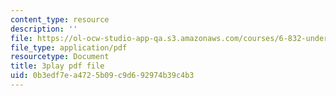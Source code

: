 ```yaml
---
content_type: resource
description: ''
file: https://ol-ocw-studio-app-qa.s3.amazonaws.com/courses/6-832-underactuated-robotics-spring-2009/0b3edf7ea4725b09c9d692974b39c4b3_Z8oMbOj9IWM.pdf
file_type: application/pdf
resourcetype: Document
title: 3play pdf file
uid: 0b3edf7e-a472-5b09-c9d6-92974b39c4b3
---
```

